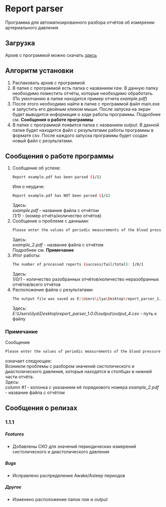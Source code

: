 # Report parser
Программа для автоматизированного разбора отчётов об измерении артериального давления

## Загрузка
Архив с программой можно скачать [здесь](https://niuitmo-my.sharepoint.com/personal/kisliakovskiii_niuitmo_ru/_layouts/15/guestaccess.aspx?docid=149429cd3888b4d8489cf1d1c7be43c31&authkey=AX_a8oJklIbgA6oeU-ESySA)

## Алгоритм установки
1. Распаковать архив с программой  
2. В папке с программой есть папка с названием *raw*. В данную папку необходимо поместить отчёты, которые необходимо обработать. (По умолчанию в папке находится пример отчета *example.pdf*)  
3. После этого необходимо найти в папке с программой файл main.exe и запустить его двойным кликом мыши. После запуска на экран будет выводится информация о ходе работы программы. Подробнее см. **Сообщения о работе программы**  
4. В папке с программой появится папка с названием *output*. В данной папке будет находится файл с результатами работы программы в формате csv. После каждого запуска программы будет создан новый файл с результатами.

## Сообщения о работе программы
1) Сообщение об успехе:
    ```bash
    Report example.pdf has been parsed (1/1)
	```
	Или о неудаче:
	```bash
	Report example.pdf has NOT been parsed (1/1)
	```
	Здесь:  
		*example.pdf* - название файла с отчётом  
		*(1/1)* - (номер отчёта/количество отчётов)
2) Сообщение о проблеме с данными:
    ```bash
    Please enter the values of periodic measurements of the blood pressure (systolic and diastolic) of the column #1 manually (Report example_2.pdf)
	```
	Здесь:  
		*example_2.pdf* - название файла с отчётом  
		Подробнее см. **Примечание**
3) Итог работы:
    ```bash
    The number of processed reports (success/fail/total): 1/0/1
	```
	Здесь:  
		*1/0/1* - количество разобранных отчётов/количество неразобранных отчётов/всего отчётов
4) Расположение файла с результатами:
    ```bash
    The output file was saved as E:\Users\ilya\Desktop\report_parser_1.0.0\output\output_4.csv
	```
	Здесь:  
		*E:\Users\ilya\Desktop\report_parser_1.0.0\output\output_4.csv* - путь к файлу

### Примечание
Сообщение
```bash
Please enter the values of periodic measurements of the blood pressure (systolic and diastolic) of the column #1 manually (Report example_2.pdf)
```
означает следующее:   
Возникли проблемы с разбором значений систолического и диастолического давления, которые находятся в столбцах в нижней части отчёта.  
    Здесь:   
		*column #1* - колонка с указанием её порядкового номера
		*example_2.pdf* - название файла с отчётом
		
## Сообщения о релизах
### 1.1.1
##### Features
- Добавлены СКО для значений периодических измерений систолического и диастолического давления  
##### Bugs
- Исправлено распределение Awake/Asleep периодов 
##### Другое
- Изменено расположение папок *raw* и *output*

